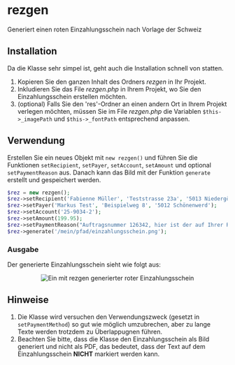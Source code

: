 # rezgen
Generiert einen roten Einzahlungsschein nach Vorlage der Schweiz

## Installation
Da die Klasse sehr simpel ist, geht auch die Installation schnell von statten.
1. Kopieren Sie den ganzen Inhalt des Ordners *rezgen* in Ihr Projekt.
2. Inkludieren Sie das File *rezgen.php* in Ihrem Projekt, wo Sie den Einzahlungsschein erstellen möchten.
3. (optional) Falls Sie den 'res'-Ordner an einen andern Ort in Ihrem Projekt verlegen möchten, müssen Sie im File *rezgen.php* die Variablen `$this->_imagePath` und `$this->_fontPath` entsprechend anpassen.

## Verwendung
Erstellen Sie ein neues Objekt mit `new rezgen()` und führen Sie die Funktionen `setRecipient`, `setPayer`, `setAccount`, `setAmount` und optional `setPaymentReason` aus.
Danach kann das Bild mit der Funktion `generate` erstellt und gespeichert werden.

```php
$rez = new rezgen();
$rez->setRecipient('Fabienne Müller', 'Teststrasse 23a', '5013 Niedergösgen', 'Müller GmbH');
$rez->setPayer('Markus Test', 'Beispielweg 8', '5012 Schönenwerd');
$rez->setAccount('25-9034-2');
$rez->setAmount(199.95);
$rez->setPaymentReason("Auftragsnummer 126342, hier ist der auf Ihrer Rechnung geforderte Betrag, wenn der Text noch viel viel länger wird, wird es erst richtig interessant");
$rez->generate('/mein/pfad/einzahlungsschein.png');
```

### Ausgabe
Der generierte Einzahlungsschein sieht wie folgt aus:

<p align=center>
    <img alt="Ein mit rezgen generierter roter Einzahlungsschein" src="https://i.imgur.com/fZIktRn.png">
</p>

## Hinweise
1. Die Klasse wird versuchen den Verwendungszweck (gesetzt in `setPaymentMethod`) so gut wie möglich umzubrechen, aber zu lange Texte werden trotzdem zu Überlappugnen führen. 
2. Beachten Sie bitte, dass die Klasse den Einzahlungsschein als Bild generiert und nicht als PDF, das bedeutet, dass der Text auf dem Einzahlungsschein **NICHT** markiert werden kann.
